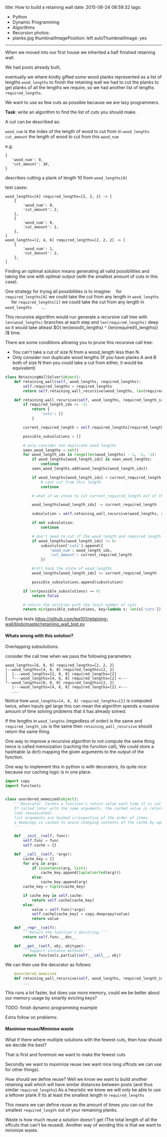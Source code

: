 title: How to build a retaining wall
date: 2015-06-24 08:59:32
tags: 
- Python
- Dynamic Programming
- Algorithms
- Recursion
photos:
- planks.jpg
thumbnailImagePosition: left
autoThumbnailImage: yes
---

When we moved into our first house we inherited a half finished retaining wall.

We had posts already built, 
<!-- more -->

eventually we where kindly gifted some wood planks represented as a list of lengths `wood_lengths`
to finish the retaining wall we had to cut the planks to get planks of all the lengths we require, 
so we had another list of lengths `required_lengths`.

We want to use as few cuts as possible because we are lazy programmers.

<b>Task</b>: write an algorithm to find the list of cuts you should make.

A cut can be described as:
 
 
 `wood_num` is the index of the length of wood to cut from in `wood_lengths` 
 `cut_amount` the length of wood to cut from this `wood_num`
 
 e.g.
 
 ```
 {
    'wood_num': 0,
    'cut_amount': 10,
 }
 ```
 describes cutting a plank of length 10 from `wood_lengths[0]`

test cases:

```
wood_lengths=[6] required_lengths=[2, 2, 2] -> [
    {
        'wood_num': 0,
        'cut_amount': 2,
    },
    {
        'wood_num': 0,
        'cut_amount': 2,
    },
]
wood_lengths=[2, 4, 6] required_lengths=[2, 2, 2] -> [
    {
        'wood_num': 1,
        'cut_amount': 2,
    },
]
```

Finding an optimal solution means generating all valid possibilities and taking the one with optimal output (with the smallest amount of cuts in this case).

One strategy for trying all possibilities is to imagine:
&nbsp;&nbsp; for `required_lengths[0]` we could take the cut from any length in `wood_lengths`
&nbsp;&nbsp;&nbsp;&nbsp; for `required_lengths[1]` we could take the cut from any length in `wood_lengths`
&nbsp;&nbsp;&nbsp;&nbsp;&nbsp;&nbsp; ...


This recursive algorithm would run generate a recursive call tree with `len(wood_lengths)` branches at each step and `len(required_lengths)` deep
 so it would take atleast $O( len(wood\\_lengths) ^ {len(required\\_lengths)} )$ time.
 
There are some conditions allowing you to prune this recursive call tree: 
- You can't take a cut of size N from a wood_length less than N.
- Only consider non duplicate wood lengths (If you have planks A and B both of size N then you could take a cut from either, it would be equivalent)


```python
class RetainingWallSolver(object):
    def retaining_wall(self, wood_lengths, required_lengths):
        self.required_lengths = required_lengths
        return self.retaining_wall_recursive(wood_lengths, len(required_lengths) - 1)

    def retaining_wall_recursive(self, wood_lengths, required_length_idx):
        if required_length_idx <= -1:
            return {
                'cuts': []
            }

        current_required_length = self.required_lengths[required_length_idx]

        possible_subsolutions = []

        # only consider non duplicate wood lengths
        seen_wood_lengths = set()
        for wood_length_idx in range(len(wood_lengths) - 1, -1, -1):
            if wood_lengths[wood_length_idx] in seen_wood_lengths:
                continue
            seen_wood_lengths.add(wood_lengths[wood_length_idx])

            if wood_lengths[wood_length_idx] < current_required_length:
                # cant cut from this length
                continue

            # what if we chose to cut current_required_length out of this wood length

            wood_lengths[wood_length_idx] -= current_required_length

            subsolution = self.retaining_wall_recursive(wood_lengths, required_length_idx - 1)

            if not subsolution:
                continue

            # don't need to cut if the wood length and required length are the same
            if wood_lengths[wood_length_idx] != 0:
                subsolution['cuts'].append({
                    'wood_num': wood_length_idx,
                    'cut_amount': current_required_length
                })

            #roll back the state of wood_lengths
            wood_lengths[wood_length_idx] += current_required_length

            possible_subsolutions.append(subsolution)

        if len(possible_subsolutions) == 0:
            return False

        # return the solution with the least number of cuts
        return min(possible_subsolutions, key=lambda s: len(s['cuts']))
```


Example tests https://github.com/lee101/retaining-wall/blob/master/retaining_wall_test.py

#### Whats wrong with this solution?

Overlapping subsolutions:

consider the call tree when we pass the following parameters

```
wood_lengths=[6, 8, 8] required_lengths=[2, 2, 2]
|--wood_lengths=[4, 8, 8] required_lengths=[2, 2]
|  |---wood_lengths=[2, 8, 8] required_lengths=[2]
|  └---wood_lengths=[4, 6, 8] required_lengths=[2] <---
└--wood_lengths=[6, 6, 8] required_lengths=[2, 2]
   |---wood_lengths=[4, 6, 8] required_lengths=[2] <---
   ...
```

Notice how `wood_lengths=[4, 6, 8] required_lengths=[2]` is computed twice, 
when inputs get large this can mean the algorithm spends a massive amount of time solving problems that it has already solved.

If the lengths in `wood_lengths` (regardless of order) is the same and `required_length_idx` is the same then `retaining_wall_recursive` should return the same thing.

One way to improve a recursive algorithm to not compute the same thing twice is called memoization (caching the function call), 
We could store a hashtable (a dict) mapping the given arguments to the output of the function.

One way to implement this in python is with decorators, its quite nice because our caching logic is in one place.


```python
import copy
import functools


class unordered_memoized(object):
    '''Decorator. Caches a function's return value each time it is called.
    If called later with the same arguments, the cached value is returned
    (not reevaluated).
    list arguments are hashed irrespective of the order of items.
    a deepcopy is cached to avoid changing contents of the cache by operating on a functions return value.
    '''

    def __init__(self, func):
        self.func = func
        self.cache = {}

    def __call__(self, *args):
        cache_key = []
        for arg in args:
            if isinstance(arg, list):
                cache_key.append(tuple(sorted(arg)))
            else:
                cache_key.append(arg)
        cache_key = tuple(cache_key)

        if cache_key in self.cache:
            return self.cache[cache_key]
        else:
            value = self.func(*args)
            self.cache[cache_key] = copy.deepcopy(value)
            return value

    def __repr__(self):
        '''Return the function's docstring.'''
        return self.func.__doc__

    def __get__(self, obj, objtype):
        '''Support instance methods.'''
        return functools.partial(self.__call__, obj)
```

We can then use the decorator as follows:

```python
    @unordered_memoized
    def retaining_wall_recursive(self, wood_lengths, required_length_idx):
        ...
```

This runs a lot faster, but does use more memory, could we be better about our memory usage by smartly evicting keys?

TODO: finish dynamic programming example


Extra follow on problems:

#### Maximise reuse/Minimise waste

What if there where multiple solutions with the fewest cuts, then how should we decide the best?

That is first and foremost we want to make the fewest cuts

Secondly we want to maximize reuse (we want nice long offcuts we can use for other things).

How should we define reuse?
Well we know we want to build another retaining wall which will have similar distances between posts (and thus similar `required_lengths`)
As a heuristic we know we will only be able to use a leftover plank if its at least the smallest length in `required_lengths`

This means we can define reuse as the amount of times you can cut the smallest `required_length` out of your remaining planks.

Waste is how much reuse a solution doesn't get (The total length of all the offcuts that can't be reused).
Another way of wording this is that we want to minimize waste.

